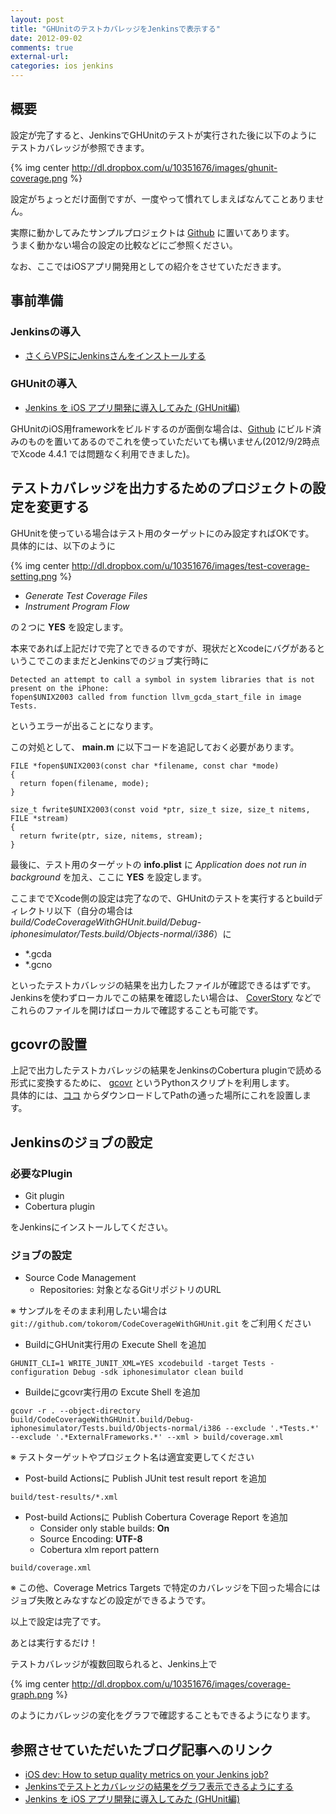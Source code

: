 ```yaml
---
layout: post
title: "GHUnitのテストカバレッジをJenkinsで表示する"
date: 2012-09-02
comments: true
external-url: 
categories: ios jenkins
---
```


## 概要

設定が完了すると、JenkinsでGHUnitのテストが実行された後に以下のようにテストカバレッジが参照できます。

{% img center http://dl.dropbox.com/u/10351676/images/ghunit-coverage.png %}

設定がちょっとだけ面倒ですが、一度やって慣れてしまえばなんてことありません。

実際に動かしてみたサンプルプロジェクトは [Github](https://github.com/tokorom/CodeCoverageWithGHUnit) に置いてあります。  
うまく動かない場合の設定の比較などにご参照ください。

なお、ここではiOSアプリ開発用としての紹介をさせていただきます。

<!-- more -->

## 事前準備

### Jenkinsの導入

* [さくらVPSにJenkinsさんをインストールする](/2012/07/24/install-jenkins-to-sakura/)

### GHUnitの導入

* [Jenkins を iOS アプリ開発に導入してみた (GHUnit編)](http://akisute.com/2012/01/jenkins-ios-ghunit.html)

GHUnitのiOS用frameworkをビルドするのが面倒な場合は、[Github](https://github.com/tokorom/ghunit-ios-framework) にビルド済みのものを置いてあるのでこれを使っていただいても構いません(2012/9/2時点でXcode 4.4.1 では問題なく利用できました)。

## テストカバレッジを出力するためのプロジェクトの設定を変更する

GHUnitを使っている場合はテスト用のターゲットにのみ設定すればOKです。  
具体的には、以下のように

{% img center http://dl.dropbox.com/u/10351676/images/test-coverage-setting.png %}

* *Generate Test Coverage Files*
* *Instrument Program Flow*

の２つに **YES** を設定します。

本来であれば上記だけで完了とできるのですが、現状だとXcodeにバグがあるというこでこのままだとJenkinsでのジョブ実行時に
```
Detected an attempt to call a symbol in system libraries that is not present on the iPhone:
fopen$UNIX2003 called from function llvm_gcda_start_file in image Tests.
```
というエラーが出ることになります。

この対処として、 **main.m** に以下コードを追記しておく必要があります。
``` objc
FILE *fopen$UNIX2003(const char *filename, const char *mode)
{
  return fopen(filename, mode);
}
 
size_t fwrite$UNIX2003(const void *ptr, size_t size, size_t nitems, FILE *stream)
{
  return fwrite(ptr, size, nitems, stream);
}
```

最後に、テスト用のターゲットの **info.plist** に *Application does not run in background* を加え、ここに **YES** を設定します。

ここまででXcode側の設定は完了なので、GHUnitのテストを実行するとbuildディレクトリ以下（自分の場合は *build/CodeCoverageWithGHUnit.build/Debug-iphonesimulator/Tests.build/Objects-normal/i386*）に 

* \*.gcda
* \*.gcno

といったテストカバレッジの結果を出力したファイルが確認できるはずです。  
Jenkinsを使わずローカルでこの結果を確認したい場合は、 [CoverStory](http://code.google.com/p/coverstory/) などでこれらのファイルを開けばローカルで確認することも可能です。

## gcovrの設置

上記で出力したテストカバレッジの結果をJenkinsのCobertura pluginで読める形式に変換するために、 [gcovr](https://software.sandia.gov/trac/fast/wiki/gcovr) というPythonスクリプトを利用します。  
具体的には、[ココ](https://software.sandia.gov/svn/public/fast/gcovr/trunk/scripts/gcovr) からダウンロードしてPathの通った場所にこれを設置します。

## Jenkinsのジョブの設定

### 必要なPlugin

* Git plugin
* Cobertura plugin

をJenkinsにインストールしてください。

### ジョブの設定

* Source Code Management
  * Repositories: 対象となるGitリポジトリのURL

※ サンプルをそのまま利用したい場合は `git://github.com/tokorom/CodeCoverageWithGHUnit.git` をご利用ください

* BuildにGHUnit実行用の Execute Shell を追加

```
GHUNIT_CLI=1 WRITE_JUNIT_XML=YES xcodebuild -target Tests -configuration Debug -sdk iphonesimulator clean build
```

* Buildeにgcovr実行用の Excute Shell を追加

```
gcovr -r . --object-directory build/CodeCoverageWithGHUnit.build/Debug-iphonesimulator/Tests.build/Objects-normal/i386 --exclude '.*Tests.*' --exclude '.*ExternalFrameworks.*' --xml > build/coverage.xml
```
※ テストターゲットやプロジェクト名は適宜変更してください

* Post-build Actionsに Publish JUnit test result report を追加

```
build/test-results/*.xml
```

* Post-build Actionsに Publish Cobertura Coverage Report を追加
  * Consider only stable builds: **On**
  * Source Encoding: **UTF-8**
  * Cobertura xlm report pattern
```
build/coverage.xml
```
※ この他、Coverage Metrics Targets で特定のカバレッジを下回った場合にはジョブ失敗とみなすなどの設定ができるようです。

以上で設定は完了です。  

あとは実行するだけ！

テストカバレッジが複数回取られると、Jenkins上で

{% img center http://dl.dropbox.com/u/10351676/images/coverage-graph.png %}

のようにカバレッジの変化をグラフで確認することもできるようになります。

## 参照させていただいたブログ記事へのリンク

* [iOS dev: How to setup quality metrics on your Jenkins job?](http://blog.octo.com/en/jenkins-quality-dashboard-ios-development/)
* [Jenkinsでテストとカバレッジの結果をグラフ表示できるようにする](http://safx-dev.blogspot.jp/2012/03/jenkins.html)
* [Jenkins を iOS アプリ開発に導入してみた (GHUnit編)](http://akisute.com/2012/01/jenkins-ios-ghunit.html)
